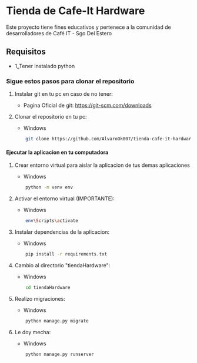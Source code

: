 # Tienda de Cafe-It Hardware 

Este proyecto tiene fines educativos y pertenece a la comunidad de desarrolladores de Café IT - Sgo Del Estero

## Requisitos 

* 1_Tener instalado python

### Sigue estos pasos para clonar el repositorio

1. Instalar git en tu pc en caso de no tener:

    * Pagina Oficial de git: https://git-scm.com/downloads

2. Clonar el repositorio en tu pc:
    
    * Windows
    ```bash
        git clone https://github.com/AlvaroOk007/tienda-cafe-it-hardware-sgo-django.git
    ```

#### Ejecutar la aplicacion en tu computadora

1. Crear entorno virtual para aislar la aplicacion de tus demas aplicaciones

    * Windows
    ```bash
        python -m venv env
    ```

2. Activar el entorno virtual (IMPORTANTE):

    * Windows
    ```bash
        env\Scripts\activate
    ```
3. Instalar dependencias de la aplicacion: 

    * Windows
    ```bash
        pip install -r requirements.txt
    ```

4. Cambio al directorio "tiendaHardware":

    * Windows
    ```bash
        cd tiendaHardware
    ```

5. Realizo migraciones:

    * Windows
    ```bash
        python manage.py migrate
    ```

6. Le doy mecha:

    * Windows
    ```bash
        python manage.py runserver
    ```
    